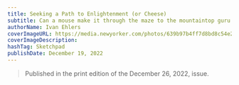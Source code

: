 ```yaml
---
title: Seeking a Path to Enlightenment (or Cheese)
subtitle: Can a mouse make it through the maze to the mountaintop guru in time for Christmas?
authorName: Ivan Ehlers
coverImageURL: https://media.newyorker.com/photos/639b97b4ff7d8bd8c54e2e81/master/w_1600,c_limit/221226_r41624.jpg
coverImageDescription:  
hashTag: Sketchpad
publishDate: December 19, 2022
---
```


> Published in the print edition of the December 26, 2022, issue.